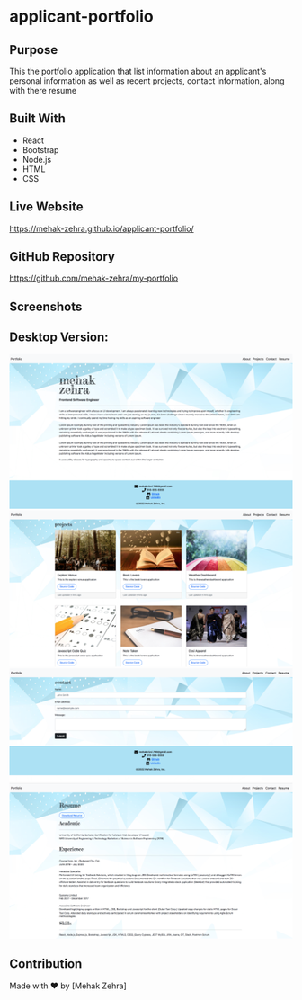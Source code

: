 # applicant-portfolio
## Purpose
This the portfolio application that list information about an applicant's personal information as well as recent projects, contact information, along with there resume

## Built With
* React
* Bootstrap
* Node.js
* HTML
* CSS

## Live Website
https://mehak-zehra.github.io/applicant-portfolio/

## GitHub Repository
https://github.com/mehak-zehra/my-portfolio

## Screenshots
## Desktop Version:
![](public/assets/images/screenshots/desktop1.png)
![](public/assets/images/screenshots/desktop2.png)
![](public/assets/images/screenshots/desktop3.png)
![](public/assets/images/screenshots/desktop4.png)

## Contribution
Made with ❤️ by [Mehak Zehra]
